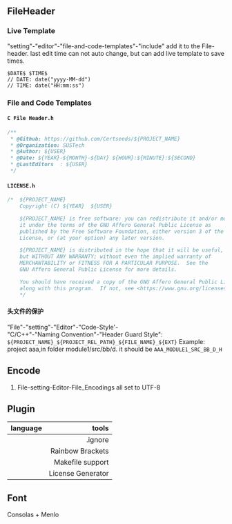 <!--
 * @Github: https://github.com/Certseeds/backup
 * @Organization: SUSTech
 * @Author: nanoseeds
 * @Date: 2020-03-26 10:11:47
 * @LastEditors: nanoseeds
 * @LastEditTime: 2020-08-22 17:47:58
 -->
## FileHeader

### Live Template
"setting"-"editor"-"file-and-code-templates"-"include"
add it to the File-header.
last edit time can not auto change,
but can add live template to save times.
``` VHL
$DATE$ $TIME$
// DATE: date("yyyy-MM-dd")
// TIME: date("HH:mm:ss")
```

### File and Code Templates

#### `C File Header.h`
``` cpp
/**
 * @Github: https://github.com/Certseeds/${PROJECT_NAME}
 * @Organization: SUSTech
 * @Author: ${USER}
 * @Date: ${YEAR}-${MONTH}-${DAY} ${HOUR}:${MINUTE}:${SECOND} 
 * @LastEditors  : ${USER}
 */
```

#### `LICENSE.h`

``` cpp
/*  ${PROJECT_NAME} 
    Copyright (C) ${YEAR}  ${USER}

    ${PROJECT_NAME} is free software: you can redistribute it and/or modify
    it under the terms of the GNU Affero General Public License as
    published by the Free Software Foundation, either version 3 of the
    License, or (at your option) any later version.

    ${PROJECT_NAME} is distributed in the hope that it will be useful,
    but WITHOUT ANY WARRANTY; without even the implied warranty of
    MERCHANTABILITY or FITNESS FOR A PARTICULAR PURPOSE.  See the
    GNU Affero General Public License for more details.

    You should have received a copy of the GNU Affero General Public License
    along with this program.  If not, see <https://www.gnu.org/licenses/>.
    */

```

#### 头文件的保护
"File"-"setting"-"Editor"-"Code-Style'- \
"C/C++"-"Naming Convention"-"Header Guard Style":
`${PROJECT_NAME}_${PROJECT_REL_PATH}_${FILE_NAME}_${EXT}`
Example:
project aaa,in folder module1/src/bb/d.
it should be `AAA_MODULE1_SRC_BB_D_H`

## Encode
1. File-setting-Editor-File_Encodings all set to UTF-8

## Plugin

| language |             tools |
| :------- | ----------------: |
|          |           .ignore |
|          |  Rainbow Brackets |
|          |  Makefile support |
|          | License Generator |

## Font
Consolas + Menlo